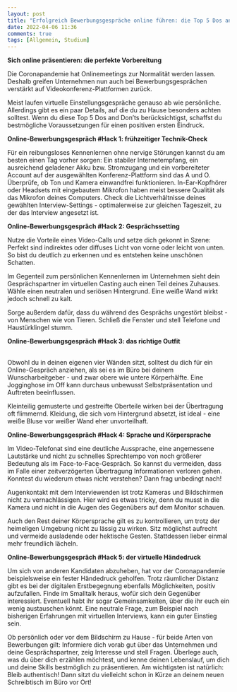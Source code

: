```yaml
---
layout: post
title: "Erfolgreich Bewerbungsgespräche online führen: die Top 5 Dos and Don’ts für dein virtuelles Vorstellungsgespräch"
date: 2022-04-06 11:36
comments: true
tags: [Allgemein, Studium]
---
```

<p><strong>Sich online präsentieren: die perfekte Vorbereitung</strong></p>

<p>Die Coronapandemie hat Onlinemeetings zur Normalität werden lassen. Deshalb greifen Unternehmen nun auch bei Bewerbungsgesprächen verstärkt auf Videokonferenz-Plattformen zurück.</p>

<p>Meist laufen virtuelle Einstellungsgespräche genauso ab wie persönliche. Allerdings gibt es ein paar Details, auf die du zu Hause besonders achten solltest. Wenn du diese Top 5 Dos and Don’ts berücksichtigst, schaffst du bestmögliche Voraussetzungen für einen positiven ersten Eindruck.</p>

<p><strong>Online-Bewerbungsgespräch #Hack 1: frühzeitiger Technik-Check</strong></p>

<p>Für ein reibungsloses Kennenlernen ohne nervige Störungen kannst du am besten einen Tag vorher sorgen: Ein stabiler Internetempfang, ein ausreichend geladener Akku bzw. Stromzugang und ein vorbereiteter Account auf der ausgewählten Konferenz-Plattform sind das A und O. Überprüfe, ob Ton und Kamera einwandfrei funktionieren. In-Ear-Kopfhörer oder Headsets mit eingebautem Mikrofon haben meist bessere Qualität als das Mikrofon deines Computers. Check die Lichtverhältnisse deines gewählten Interview-Settings - optimalerweise zur gleichen Tageszeit, zu der das Interview angesetzt ist.</p>

<p><strong>Online-Bewerbungsgespräch #Hack 2: Gesprächssetting</strong></p>

<p>​​Nutze die Vorteile eines Video-Calls und setze dich gekonnt in Szene: Perfekt sind indirektes oder diffuses Licht von vorne oder leicht von unten. So bist du deutlich zu erkennen und es entstehen keine unschönen Schatten.&nbsp;</p>

<p>Im Gegenteil zum persönlichen Kennenlernen im Unternehmen sieht dein Gesprächspartner im virtuellen Casting auch einen Teil deines Zuhauses. Wähle einen neutralen und seriösen Hintergrund. Eine weiße Wand wirkt jedoch schnell zu kalt.</p>

<p>Sorge außerdem dafür, dass du während des Gesprächs ungestört bleibst - von Menschen wie von Tieren. Schließ die Fenster und stell Telefone und Haustürklingel stumm.</p>

<p><strong>Online-Bewerbungsgespräch #Hack 3: das richtige Outfit</strong></p>

<p><br>Obwohl du in deinen eigenen vier Wänden sitzt, solltest du dich für ein Online-Gespräch anziehen, als sei es im Büro bei deinem Wunscharbeitgeber - und zwar obere wie untere Körperhälfte. Eine Jogginghose im Off kann durchaus unbewusst Selbstpräsentation und Auftreten beeinflussen.</p>

<p>Kleinteilig gemusterte und gestreifte Oberteile wirken bei der Übertragung oft flimmernd. Kleidung, die sich vom Hintergrund absetzt, ist ideal - eine weiße Bluse vor weißer Wand eher unvorteilhaft.</p>

<p><strong>Online-Bewerbungsgespräch #Hack 4: Sprache und Körpersprache</strong></p>

<p>Im Video-Telefonat sind eine deutliche Aussprache, eine angemessene Lautstärke und nicht zu schnelles Sprechtempo von noch größerer Bedeutung als im Face-to-Face-Gespräch. So kannst du vermeiden, dass im Falle einer zeitverzögerten Übertragung Informationen verloren gehen. Konntest du wiederum etwas nicht verstehen? Dann frag unbedingt nach!</p>

<p>Augenkontakt mit dem Interviewenden ist trotz Kameras und Bildschirmen nicht zu vernachlässigen. Hier wird es etwas tricky, denn du musst in die Kamera und nicht in die Augen des Gegenübers auf dem Monitor schauen.</p>

<p>Auch den Rest deiner Körpersprache gilt es zu kontrollieren, um trotz der heimeligen Umgebung nicht zu lässig zu wirken. Sitz möglichst aufrecht und vermeide ausladende oder hektische Gesten. Stattdessen lieber einmal mehr freundlich lächeln.</p>

<p><strong>Online-Bewerbungsgespräch #Hack 5: der virtuelle Händedruck</strong></p>

<p>Um sich von anderen Kandidaten abzuheben, hat vor der Coronapandemie beispielsweise ein fester Händedruck geholfen. Trotz räumlicher Distanz gibt es bei der digitalen Erstbegegnung ebenfalls Möglichkeiten, positiv aufzufallen. Finde im Smalltalk heraus, wofür sich dein Gegenüber interessiert. Eventuell habt ihr sogar Gemeinsamkeiten, über die ihr euch ein wenig austauschen könnt. Eine neutrale Frage, zum Beispiel nach bisherigen Erfahrungen mit virtuellen Interviews, kann ein guter Einstieg sein.&nbsp;</p>

<p>Ob persönlich oder vor dem Bildschirm zu Hause - für beide Arten von Bewerbungen gilt: Informiere dich vorab gut über das Unternehmen und deine Gesprächspartner, zeig Interesse und stell Fragen. Überlege auch, was du über dich erzählen möchtest, und kenne deinen Lebenslauf, um dich und deine Skills bestmöglich zu präsentieren. Am wichtigsten ist natürlich: Bleib authentisch! Dann sitzt du vielleicht schon in Kürze an deinem neuen Schreibtisch im Büro vor Ort!&nbsp;</p>
